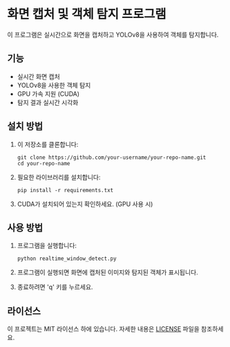 # 화면 캡처 및 객체 탐지 프로그램

이 프로그램은 실시간으로 화면을 캡처하고 YOLOv8을 사용하여 객체를 탐지합니다.

## 기능

- 실시간 화면 캡처
- YOLOv8을 사용한 객체 탐지
- GPU 가속 지원 (CUDA)
- 탐지 결과 실시간 시각화

## 설치 방법

1. 이 저장소를 클론합니다:
   ```
   git clone https://github.com/your-username/your-repo-name.git
   cd your-repo-name
   ```

2. 필요한 라이브러리를 설치합니다:
   ```
   pip install -r requirements.txt
   ```

3. CUDA가 설치되어 있는지 확인하세요. (GPU 사용 시)

## 사용 방법

1. 프로그램을 실행합니다:
   ```
   python realtime_window_detect.py
   ```

2. 프로그램이 실행되면 화면에 캡처된 이미지와 탐지된 객체가 표시됩니다.

3. 종료하려면 'q' 키를 누르세요.


## 라이선스

이 프로젝트는 MIT 라이선스 하에 있습니다. 자세한 내용은 [LICENSE](LICENSE) 파일을 참조하세요.